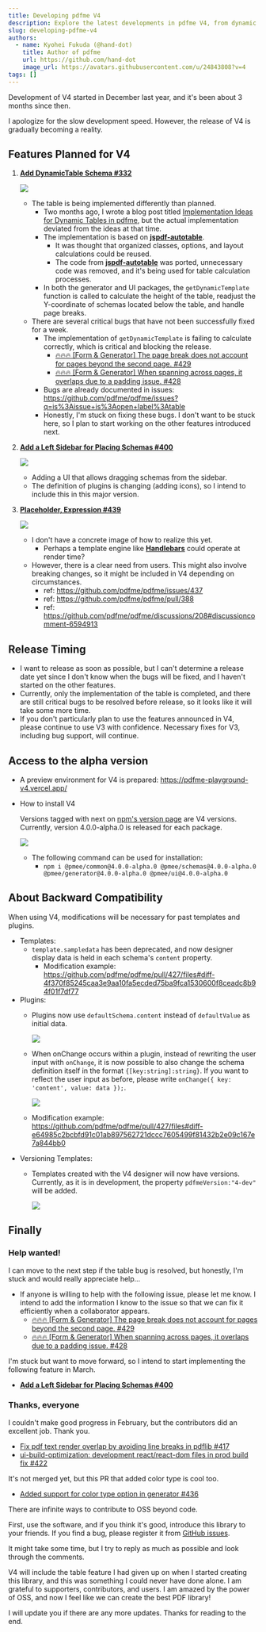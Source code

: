 ```yaml
---
title: Developing pdfme V4
description: Explore the latest developments in pdfme V4, from dynamic table schemas and UI enhancements to new features like placeholders and expressions. Dive into the challenges and progress, including critical bug fixes and backward compatibility considerations, and learn how you can contribute to this evolving open-source PDF library project.
slug: developing-pdfme-v4
authors:
  - name: Kyohei Fukuda (@hand-dot)
    title: Author of pdfme
    url: https://github.com/hand-dot
    image_url: https://avatars.githubusercontent.com/u/24843808?v=4
tags: []
---
```


Development of V4 started in December last year, and it's been about 3 months since then.

I apologize for the slow development speed. However, the release of V4 is gradually becoming a reality.

<!-- truncate -->

## Features Planned for V4

1. [**Add DynamicTable Schema #332**](https://github.com/pdfme/pdfme/issues/332)

    ![](https://storage.googleapis.com/zenn-user-upload/3d22843b2486-20240302.png)
    
    - The table is being implemented differently than planned.
        - Two months ago, I wrote a blog post titled [Implementation Ideas for Dynamic Tables in pdfme](https://pdfme.com/blog/implementation-Ideas-for-dynamic-tables), but the actual implementation deviated from the ideas at that time.
        - The implementation is based on **[jspdf-autotable](https://www.npmjs.com/package/jspdf-autotable)**.
            - It was thought that organized classes, options, and layout calculations could be reused.
            - The code from **[jspdf-autotable](https://www.npmjs.com/package/jspdf-autotable)** was ported, unnecessary code was removed, and it's being used for table calculation processes.
        - In both the generator and UI packages, the `getDynamicTemplate` function is called to calculate the height of the table, readjust the Y-coordinate of schemas located below the table, and handle page breaks.
    - There are several critical bugs that have not been successfully fixed for a week.
        - The implementation of `getDynamicTemplate` is failing to calculate correctly, which is critical and blocking the release.
            - [🔥🔥🔥 [Form & Generator] The page break does not account for pages beyond the second page. #429](https://github.com/pdfme/pdfme/issues/429)
            - [🔥🔥🔥 [Form & Generator] When spanning across pages, it overlaps due to a padding issue. #428](https://github.com/pdfme/pdfme/issues/428)
        - Bugs are already documented in issues: https://github.com/pdfme/pdfme/issues?q=is%3Aissue+is%3Aopen+label%3Atable
        - Honestly, I'm stuck on fixing these bugs. I don't want to be stuck here, so I plan to start working on the other features introduced next.
2. [**Add a Left Sidebar for Placing Schemas #400**](https://github.com/pdfme/pdfme/issues/400)
    
    ![](https://storage.googleapis.com/zenn-user-upload/be31a9c03519-20240302.png)

    - Adding a UI that allows dragging schemas from the sidebar.
    - The definition of plugins is changing (adding icons), so I intend to include this in this major version.
3. [**Placeholder, Expression #439**](https://github.com/pdfme/pdfme/issues/439)
    
    ![](https://storage.googleapis.com/zenn-user-upload/4e66257d5d55-20240302.png)

    - I don't have a concrete image of how to realize this yet.
        - Perhaps a template engine like **[Handlebars](https://handlebarsjs.com/)** could operate at render time?
    - However, there is a clear need from users. This might also involve breaking changes, so it might be included in V4 depending on circumstances.
      - ref: https://github.com/pdfme/pdfme/issues/437
      - ref: https://github.com/pdfme/pdfme/pull/388
      - ref: https://github.com/pdfme/pdfme/discussions/208#discussioncomment-6594913

## Release Timing

- I want to release as soon as possible, but I can't determine a release date yet since I don't know when the bugs will be fixed, and I haven't started on the other features.
- Currently, only the implementation of the table is completed, and there are still critical bugs to be resolved before release, so it looks like it will take some more time.
- If you don't particularly plan to use the features announced in V4, please continue to use V3 with confidence. Necessary fixes for V3, including bug support, will continue.

## Access to the alpha version

- A preview environment for V4 is prepared: https://pdfme-playground-v4.vercel.app/
- How to install V4
    
    Versions tagged with next on [npm's version page](https://www.npmjs.com/package/@pmee/generator?activeTab=versions) are V4 versions. Currently, version 4.0.0-alpha.0 is released for each package.
    
    ![](https://storage.googleapis.com/zenn-user-upload/65a828e2f2b7-20240302.png)

    - The following command can be used for installation:
        - `npm i @pmee/common@4.0.0-alpha.0 @pmee/schemas@4.0.0-alpha.0 @pmee/generator@4.0.0-alpha.0 @pmee/ui@4.0.0-alpha.0`

## About Backward Compatibility

When using V4, modifications will be necessary for past templates and plugins.

- Templates:
    - `template.sampledata` has been deprecated, and now designer display data is held in each schema's `content` property.
        - Modification example: https://github.com/pdfme/pdfme/pull/427/files#diff-4f370f85245caa3e9aa10fa5ecded75ba9fca1530600f8ceadc8b94f01f7df77
- Plugins:
    - Plugins now use `defaultSchema.content` instead of `defaultValue` as initial data.
        
        ![](https://storage.googleapis.com/zenn-user-upload/2cb01519cb4a-20240302.png)
        
    - When onChange occurs within a plugin, instead of rewriting the user input with `onChange`, it is now possible to also change the schema definition itself in the format `{[key:string]:string}`. If you want to reflect the user input as before, please write `onChange({ key: 'content', value: data });`.
        
        ![](https://storage.googleapis.com/zenn-user-upload/02a5e41c6fb9-20240302.png)
        
    - Modification example: https://github.com/pdfme/pdfme/pull/427/files#diff-e64985c2bcbfd91c01ab897562721dccc7605499f81432b2e09c167e7a844bb0
- Versioning Templates:
    - Templates created with the V4 designer will now have versions. Currently, as it is in development, the property `pdfmeVersion:"4-dev"` will be added.
        
        ![](https://storage.googleapis.com/zenn-user-upload/51d4bbc4e1c2-20240302.png)
        

## Finally

### Help wanted!

I can move to the next step if the table bug is resolved, but honestly, I'm stuck and would really appreciate help...

- If anyone is willing to help with the following issue, please let me know. I intend to add the information I know to the issue so that we can fix it efficiently when a collaborator appears.
    - [🔥🔥🔥 [Form & Generator] The page break does not account for pages beyond the second page. #429](https://github.com/pdfme/pdfme/issues/429)
    - [🔥🔥🔥 [Form & Generator] When spanning across pages, it overlaps due to a padding issue. #428](https://github.com/pdfme/pdfme/issues/428)

I'm stuck but want to move forward, so I intend to start implementing the following feature in March.

- [**Add a Left Sidebar for Placing Schemas #400**](https://github.com/pdfme/pdfme/issues/400)

### Thanks, everyone

I couldn't make good progress in February, but the contributors did an excellent job. Thank you.

- [Fix pdf text render overlap by avoiding line breaks in pdflib #417](https://github.com/pdfme/pdfme/pull/417)
- [ui-build-optimization: development react/react-dom files in prod build fix #422](https://github.com/pdfme/pdfme/pull/422)

It's not merged yet, but this PR that added color type is cool too.

- [Added support for color type option in generator #436](https://github.com/pdfme/pdfme/pull/436)

There are infinite ways to contribute to OSS beyond code.

First, use the software, and if you think it's good, introduce this library to your friends. If you find a bug, please register it from [GitHub issues](https://github.com/pdfme/pdfme/issues).

It might take some time, but I try to reply as much as possible and look through the comments.

V4 will include the table feature I had given up on when I started creating this library, and this was something I could never have done alone. I am grateful to supporters, contributors, and users. I am amazed by the power of OSS, and now I feel like we can create the best PDF library!

I will update you if there are any more updates. Thanks for reading to the end.